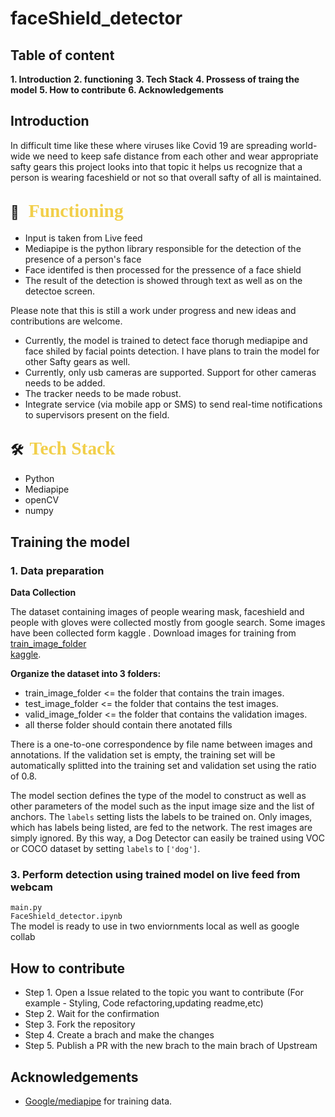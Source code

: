 ﻿# faceShield_detector

## Table of content 
**1. Introduction**
**2. functioning**
**3. Tech Stack**
**4. Prossess of traing the model**
**5. How to contribute**
**6. Acknowledgements**

## Introduction
In difficult time like these where viruses like Covid 19 are spreading world-wide we need to keep safe distance from each other and wear appropriate safty gears this project looks into that topic it helps us recognize that a person is wearing faceshield or not so that overall safty of all is maintained.

## 🔭 &nbsp; <span style="color: #f2cf4a; font-family: Babas; font-size: 1.4em;">Functioning
* Input is taken from Live feed
* Mediapipe is the python library responsible for the detection of the presence of a person's face
* Face identifed is then processed for the pressence of a face shield
* The result of the detection is showed through text as well as on the detectoe screen.



Please note that this is still a work under progress and new ideas and contributions are welcome.
* Currently, the model is trained to detect face thorugh mediapipe and face shiled by facial points detection. I have plans to train the model for other Safty gears as well.
* Currently, only usb cameras are supported. Support for other cameras needs to be added.
* The tracker needs to be made robust.
* Integrate service (via mobile app or SMS) to send real-time notifications to supervisors present on the field.

 
 ## 🛠 &nbsp;<span style="color: #f2cf4a; font-family: Babas; font-size: 1.4em;">Tech Stack
</span>

* Python
* Mediapipe
* openCV
* numpy

## Training the model

### 1. Data preparation

**Data Collection**

The dataset containing images of people wearing mask, faceshield  and people with gloves were collected mostly from google search. Some images have been collected form kaggle . Download images for training from [train_image_folder](https://drive.google.com/drive/folders/1b5ocFK8Z_plni0JL4gVhs3383V7Q9EYH?usp=sharing)<br> [kaggle](https://www.kaggle.com/sumansid/facemask-dataset). 



**Organize the dataset into 3 folders:**
* train_image_folder <= the folder that contains the train images.
* test_image_folder <= the folder that contains the test images.
* valid_image_folder <= the folder that contains the validation images.
* all therse folder should contain there anotated fills

There is a one-to-one correspondence by file name between images and annotations. If the validation set is empty, the training set will be automatically splitted into the training set and validation set using the ratio of 0.8.


The model section defines the type of the model to construct as well as other parameters of the model such as the input image size and the list of anchors. The `labels` setting lists the labels to be trained on. Only images, which has labels being listed, are fed to the network. The rest images are simply ignored. By this way, a Dog Detector can easily be trained using VOC or COCO dataset by setting `labels` to `['dog']`.



 
 ### 3. Perform detection using trained model on live feed from webcam
 `main.py`<br> `FaceShield_detector.ipynb`<br>
 The model is ready to use in two enviornments local as well as google collab

 
## How to contribute
 - Step 1. Open a Issue related to the topic you want to contribute (For example - Styling, Code refactoring,updating readme,etc)
 - Step 2. Wait for the confirmation
 - Step 3. Fork the repository 
 - Step 4. Create a brach and make the changes
 - Step 5. Publish a PR with the new brach to the main brach of Upstream
 
## Acknowledgements

* [Google/mediapipe](https://github.com/google/mediapipe) for training data.

